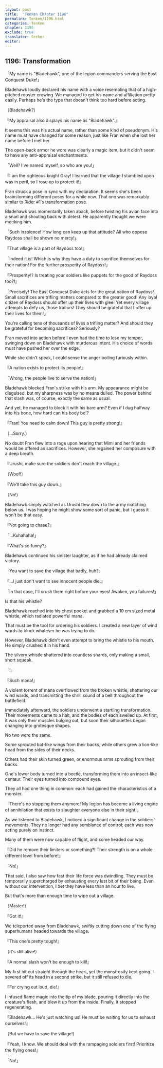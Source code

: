 ```yaml
---
layout: post
title:  "TenKen Chapter 1196"
permalink: Tenken/1196.html
categories: TenKen
chapter: 1196
exclude: true
translator: Seeker
editor: 
---
```

<h2>1196: Transformation</h2>

「My name is "Bladehawk", one of the legion commanders serving the East Conquest Duke!」

Bladehawk loudly declared his name with a voice resembling that of a high-pitched rooster crowing. We managed to get his name and affiliation pretty easily. Perhaps he's the type that doesn't think too hard before acting.

（Bladehawk?）

『My appraisal also displays his name as "Bladehawk".』

It seems this was his actual name, rather than some kind of pseudonym. His name must have changed for some reason, just like Fran when she lost her name before I met her.

The open-back armor he wore was clearly a magic item, but it didn't seem to have any anti-appraisal enchantments.

「Well? I've named myself, so who are you!」

『I am the righteous knight Gray! I learned that the village I stumbled upon was in peril, so I rose up to protect it!』

Fran struck a pose in sync with my declaration. It seems she's been brainstorming different poses for a while now. That one was remarkably similar to Rider #1's transformation pose.

Bladehawk was momentarily taken aback, before twisting his avian face into a snarl and shouting back with detest. He apparently thought we were mocking him.

「Such insolence! How long can keep up that attitude? All who oppose Raydoss shall be shown no mercy!」

『That village is a part of Raydoss too!』

「Indeed it is! Which is why they have a duty to sacrifice themselves for their nation! For the further prosperity of Raydoss!」

『Prosperity!? Is treating your soldiers like puppets for the good of Raydoss too?!』

「Precisely! The East Conquest Duke acts for the great nation of Raydoss! Small sacrifices are trifling matters compared to the greater good! Any loyal citizen of Raydoss should offer up their lives with glee! Yet every village attempts to defy us, those traitors! They should be grateful that I offer up their lives for them!」

You're calling tens of thousands of lives a trifling matter? And should they be grateful for becoming sacrifices? Seriously?

Fran moved into action before I even had the time to lose my temper, swinging down on Bladehawk with murderous intent. His choice of words must have pushed her over the edge.

While she didn't speak, I could sense the anger boiling furiously within.

『A nation exists to protect its people!』

「Wrong, the people live to serve the nation!」

Bladehawk blocked Fran's strike with his arm. My appearance might be disguised, but my sharpness was by no means dulled. The power behind that slash was, of course, exactly the same as usual.

And yet, he managed to block it with his bare arm? Even if I dug halfway into his bone, how hard can his body be!?

『Fran! You need to calm down! This guy is pretty strong!』

（...Sorry.）

No doubt Fran flew into a rage upon hearing that Mimi and her friends would be offered as sacrifices. However, she regained her composure with a deep breath.

『Urushi, make sure the soldiers don't reach the village.』

（Woof!）

『We'll take this guy down.』

（Nn!）

Bladehawk simply watched as Urushi flew down to the army matching below us. I was hoping he might show some sort of panic, but I guess it won't be that easy.

『Not going to chase?』

「...Kuhahaha!」

『What's so funny?』

Bladehawk continued his sinister laughter, as if he had already claimed victory.

「You want to save the village that badly, huh?」

『...I just don't want to see innocent people die.』

「In that case, I'll crush them right before your eyes! Awaken, you failures!」

Is that his whistle?

Bladehawk reached into his chest pocket and grabbed a 10 cm sized metal whistle, which radiated powerful mana.

That must be the tool for ordering his soldiers. I created a new layer of wind wards to block whatever he was trying to do.

However, Bladehawk didn't even attempt to bring the whistle to his mouth. He simply crushed it in his hand.

The silvery whistle shattered into countless shards, only making a small, short squeak.

「!」

『Such mana!』

A violent torrent of mana overflowed from the broken whistle, shattering our wind wards, and transmitting the shrill sound of a bell throughout the battlefield.

Immediately afterward, the soldiers underwent a startling transformation. Their movements came to a halt, and the bodies of each swelled up. At first, it was only their muscles bulging out, but soon their silhouettes began changing into grotesque shapes.

No two were the same.

Some sprouted bat-like wings from their backs, while others grew a lion-like head from the sides of their necks.

Others had their skin turned green, or enormous arms sprouting from their backs.

One's lower body turned into a beetle, transforming them into an insect-like centaur. Their eyes turned into compound eyes.

They all had one thing in common: each had gained the characteristics of a monster.

「There's no stopping them anymore! My legion has become a living engine of annihilation that exists to slaughter everyone else in their sight!」

As we listened to Bladehawk, I noticed a significant change in the soldiers' movements. They no longer had any semblance of control; each was now acting purely on instinct.

Many of them were now capable of flight, and some headed our way.

『Did he remove their limiters or something?! Their strength is on a whole different level from before!』

「Nn!」

That said, I also saw how fast their life force was dwindling. They must be temporarily supercharged by exhausting every last bit of their being. Even without our intervention, I bet they have less than an hour to live.

But that's more than enough time to wipe out a village.

（Master!）

『Got it!』

We teleported away from Bladehawk, swiftly cutting down one of the flying superhumans headed towards the village.

『This one's pretty tough!』

（It's still alive!）

『A normal slash won't be enough to kill!』

My first hit cut straight through the heart, yet the monstrosity kept going. I severed off its head in a second strike, but it still refused to die.

『For crying out loud, die!』

I infused flame magic into the tip of my blade, pouring it directly into the creature's flesh, and blew it up from the inside. Finally, it stopped regenerating.

『Bladehawk... He's just watching us! He must be waiting for us to exhaust ourselves!』

（But we have to save the village!）

『Yeah, I know. We should deal with the rampaging soldiers first! Prioritize the flying ones!』

「Nn!」



